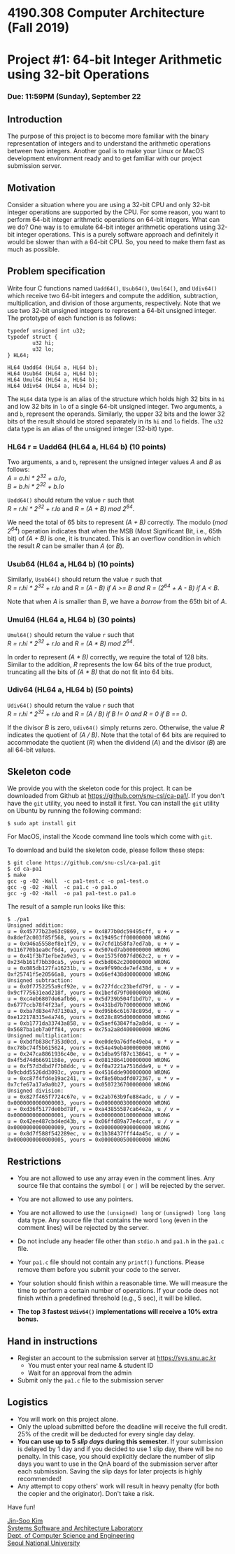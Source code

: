 # 4190.308 Computer Architecture (Fall 2019)
# Project #1: 64-bit Integer Arithmetic using 32-bit Operations
### Due: 11:59PM (Sunday), September 22


## Introduction

The purpose of this project is to become more familiar with the binary representation of integers and to understand the arithmetic operations between two integers. Another goal is to make your Linux or MacOS development environment ready and to get familiar with our project submission server.

## Motivation

Consider a situation where you are using a 32-bit CPU and only 32-bit integer operations are supported by the CPU. For some reason, you want to perform 64-bit integer arithmetic operations on 64-bit integers. What can we do? One way is to emulate 64-bit integer arithmetic operations using 32-bit integer operations. This is a purely software approach and definitely it would be slower than with a 64-bit CPU. So, you need to make them fast as much as possible.


## Problem specification

Write four C functions named `Uadd64()`, `Usub64()`, `Umul64()`, and `Udiv64()` which receive two 64-bit integers and compute the addition, subtraction, multiplication, and division of those arguments, respectively. Note that we use two 32-bit unsigned integers to represent a 64-bit unsigned integer. The prototype of each function is as follows:

```
typedef unsigned int u32;
typedef struct {
        u32 hi;
        u32 lo;
} HL64;

HL64 Uadd64 (HL64 a, HL64 b);
HL64 Usub64 (HL64 a, HL64 b);
HL64 Umul64 (HL64 a, HL64 b);
HL64 Udiv64 (HL64 a, HL64 b);
```

The `HL64` data type is an alias of the structure which holds high 32 bits in `hi` and low 32 bits in `lo` of a single 64-bit unsigned integer. Two arguments, `a` and `b`, represent the operands. Similarly, the upper 32 bits and the lower 32 bits of the result should be stored separately in its `hi` and `lo` fields. The `u32` data type is an alias of the unsigned integer (32-bit) type.

### HL64 r = Uadd64 (HL64 a, HL64 b)  (10 points)

Two arguments, `a` and `b`, represent the unsigned integer values _A_ and _B_ as follows:<br>
_A = a.hi * 2<sup>32</sup> + a.lo_,<br>
_B = b.hi * 2<sup>32</sup> + b.lo_

`Uadd64()` should return the value `r` such that<br>
_R = r.hi * 2<sup>32</sup> + r.lo_ and _R = (A + B) mod 2<sup>64</sup>_.

We need the total of 65 bits to represent _(A + B)_ correctly. The modulo (_mod 2<sup>64</sup>_) operation indicates that when the MSB (Most Significant Bit, i.e., 65th bit) of _(A + B)_ is one, it is truncated. This is an overflow condition in which the result _R_ can be smaller than _A_ (or _B_).

### Usub64 (HL64 a, HL64 b)  (10 points)

Similarly, `Usub64()` should return the value `r` such that<br>
_R = r.hi * 2<sup>32</sup> + r.lo_ and _R = (A - B) if A >= B and R = (2<sup>64</sup> + A - B) if A < B_.

Note that when _A_ is smaller than _B_, we have a _borrow_ from the 65th bit of _A_.

### Umul64 (HL64 a, HL64 b)  (30 points)

`Umul64()` should return the value `r` such that<br>
_R = r.hi * 2<sup>32</sup> + r.lo_ and _R = (A * B) mod 2<sup>64</sup>_.

In order to represent _(A * B)_ correctly, we require the total of 128 bits. Similar to the addition, _R_ represents the low 64 bits of the true product, truncating all the bits of _(A * B)_ that do not fit into 64 bits.

### Udiv64 (HL64 a, HL64 b)  (50 points)

`Udiv64()` should return the value `r` such that<br>
_R = r.hi * 2<sup>32</sup> + r.lo_ and _R = (A / B) if B != 0 and R = 0 if B == 0_.

If the divisor _B_ is zero, `Udiv64()` simply returns zero. Otherwise, the value _R_ indicates the quotient of _(A / B)_.
Note that the total of 64 bits are required to accommodate the quotient (_R_) when the dividend (_A_) and the divisor (_B_) are all 64-bit values.


## Skeleton code

We provide you with the skeleton code for this project. It can be downloaded from Github at https://github.com/snu-csl/ca-pa1/. If you don't have the `git` utility, you need to install it first. You can install the `git` utility on Ubuntu by running the following command:
```
$ sudo apt install git
```
For MacOS, install the Xcode command line tools which come with `git`.

To download and build the skeleton code, please follow these steps:

```
$ git clone https://github.com/snu-csl/ca-pa1.git
$ cd ca-pa1
$ make
gcc -g -O2 -Wall  -c pa1-test.c -o pa1-test.o
gcc -g -O2 -Wall  -c pa1.c -o pa1.o
gcc -g -O2 -Wall  -o pa1 pa1-test.o pa1.o
```

The result of a sample run looks like this:

```
$ ./pa1
Unsigned addition:
u = 0x45777b23e63c9869, v = 0x4877b0dc59495cff, u + v = 0x8def2c003f85f568, yours = 0x19495cff00000000 WRONG
u = 0x946a5558ef8e1f29, v = 0x7cfd1b58fa7ed7ab, u + v = 0x116770b1ea0cf6d4, yours = 0x507ed7ab00000000 WRONG
u = 0x41f3b71efbe2a9e3, v = 0xe1575f007fd062c2, u + v = 0x234b161f7bb30ca5, yours = 0x5bd062c200000000 WRONG
u = 0x085db127fa16231b, v = 0xe9f990cde7ef438d, u + v = 0xf25741f5e20566a8, yours = 0x66ef438d00000000 WRONG
Unsigned subtraction:
u = 0x0f7752255a9cf92e, v = 0x727fdcc23befd79f, u - v = 0x9cf775631ead218f, yours = 0x1befd79f00000000 WRONG
u = 0xc4eb6807de6afb66, v = 0x5d739b504f1bd7b7, u - v = 0x6777ccb78f4f23af, yours = 0x431bd7b700000000 WRONG
u = 0xba7d83e47d7130a3, v = 0xd95b6c61678c895d, u - v = 0xe122178315e4a746, yours = 0x628c895d00000000 WRONG
u = 0xb1771da33743a858, v = 0x5aef63847fa2a8d4, u - v = 0x5687ba1eb7a0ff84, yours = 0x75a2a8d400000000 WRONG
Unsigned multiplication:
u = 0xbdfb838cf353d0cd, v = 0xe0de9a76dfe49eb4, u * v = 0xc78bc74f5b615624, yours = 0x54e49eb400000000 WRONG
u = 0x247ca8861936c40e, v = 0x1dba95f87c138641, u * v = 0x4f5d74d666911b8e, yours = 0x0813864100000000 WRONG
u = 0xf57d3dbd7f7b8ddc, v = 0xf0a7221a7516dde9, u * v = 0x9cbdd5526dd3093c, yours = 0x4516dde900000000 WRONG
u = 0xc87f4fd4e19ac241, v = 0xf8e50badfd072367, u * v = 0x7cfe67a17a9a0b27, yours = 0x0507236700000000 WRONG
Unsigned division:
u = 0x827f465f7724c67e, v = 0x2ab763b9fe884adc, u / v = 0x0000000000000003, yours = 0x0000000300000000 WRONG
u = 0xd36f5177de0bd78f, v = 0xa43855587ca64e2a, u / v = 0x0000000000000001, yours = 0x0000000100000000 WRONG
u = 0x42ee487cbd4ed43b, v = 0x06ffd89a77e4ccaf, u / v = 0x0000000000000009, yours = 0x0000000900000000 WRONG
u = 0x8d7f588f542289ec, v = 0x1b38437fff44a45c, u / v = 0x0000000000000005, yours = 0x0000000500000000 WRONG
```

## Restrictions

* You are not allowed to use any array even in the comment lines. Any source file that contains the symbol `[` or `]` will be rejected by the server.

* You are not allowed to use any pointers.

* You are not allowed to use the `(unsigned) long` or `(unsigned) long long` data type. Any source file that contains the word `long` (even in the comment lines) will be rejected by the server.

* Do not include any header file other than `stdio.h` and `pa1.h` in the `pa1.c` file.

* Your `pa1.c` file should not contain any `printf()` functions. Please remove them before you submit your code to the server.

* Your solution should finish within a reasonable time. We will measure the time to perform a certain number of operations. If your code does not finish within a predefined threshold (e.g., 5 sec), it will be killed.

* __The top 3 fastest `Udiv64()` implementations will receive a 10% extra bonus.__



## Hand in instructions

* Register an account to the submission server at https://sys.snu.ac.kr
  * You must enter your real name & student ID
  * Wait for an approval from the admin
* Submit only the `pa1.c` file to the submission server

## Logistics

* You will work on this project alone.
* Only the upload submitted before the deadline will receive the full credit. 25% of the credit will be deducted for every single day delay.
* __You can use up to 5 _slip days_ during this semester__. If your submission is delayed by 1 day and if you decided to use 1 slip day, there will be no penalty. In this case, you should explicitly declare the number of slip days you want to use in the QnA board of the submission server after each submission. Saving the slip days for later projects is highly recommended!
* Any attempt to copy others' work will result in heavy penalty (for both the copier and the originator). Don't take a risk.

Have fun!

[Jin-Soo Kim](mailto:jinsoo.kim_AT_snu.ac.kr)  
[Systems Software and Architecture Laboratory](http://csl.snu.ac.kr)  
[Dept. of Computer Science and Engineering](http://cse.snu.ac.kr)  
[Seoul National University](http://www.snu.ac.kr)
